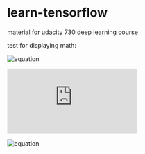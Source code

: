 # learn-tensorflow

material for udacity 730 deep learning course

test for displaying math:

![equation](http://latex.codecogs.com/gif.latex?D%28S,L%29%20=%20-\sum_i%20L_i%20log%28S_i%29)

![equation](http://latex.codecogs.com/gif.latex?D%28S%28Wx+b%29,L%29)

![equation](http://latex.codecogs.com/gif.latex?LOSS%20=%20\frac{1}{N}%20\sum_i%20D%28S%28Wx_i+b%29,L_i%29)

